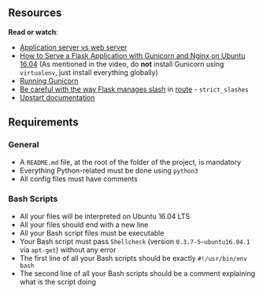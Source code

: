 <h2>Resources</h2>

<p><strong>Read or watch</strong>:</p>

<ul>
<li><a href="/rltoken/RerpYBxsgrpIorHjbDgulw" title="Application server vs web server" target="_blank">Application server vs web server</a> </li>
<li><a href="/rltoken/uosy5QXdMbDPA1tFTR1eoA" title="How to Serve a Flask Application with Gunicorn and Nginx on Ubuntu 16.04" target="_blank">How to Serve a Flask Application with Gunicorn and Nginx on Ubuntu 16.04</a> (As mentioned in the video, do <strong>not</strong> install Gunicorn using <code>virtualenv</code>, just install everything globally)</li>
<li><a href="/rltoken/QTnnkj6vfQV9ovW_eYWWDQ" title="Running Gunicorn" target="_blank">Running Gunicorn</a> </li>
<li><a href="/rltoken/whE8do28ZiJJoJLyb1ACwA" title="Be careful with the way Flask manages slash" target="_blank">Be careful with the way Flask manages slash</a> in <a href="/rltoken/JLjrXD4MLS3rUkQr5QyxtA" title="route" target="_blank">route</a>  - <code>strict_slashes</code></li>
<li><a href="/rltoken/rldSTo2ZFS8clyTHH3SyBg" title="Upstart documentation" target="_blank">Upstart documentation</a> </li>
</ul>

<h2>Requirements</h2>

<h3>General</h3>

<ul>
<li>A <code>README.md</code> file, at the root of the folder of the project, is mandatory</li>
<li>Everything Python-related must be done using <code>python3</code></li>
<li>All config files must have comments</li>
</ul>

<h3>Bash Scripts</h3>

<ul>
<li>All your files will be interpreted on Ubuntu 16.04 LTS</li>
<li>All your files should end with a new line</li>
<li>All your Bash script files must be executable</li>
<li>Your Bash script must pass <code>Shellcheck</code> (version <code>0.3.7-5~ubuntu16.04.1</code> via <code>apt-get</code>) without any error</li>
<li>The first line of all your Bash scripts should be exactly <code>#!/usr/bin/env bash</code></li>
<li>The second line of all your Bash scripts should be a comment explaining what is the script doing</li>
</ul>
